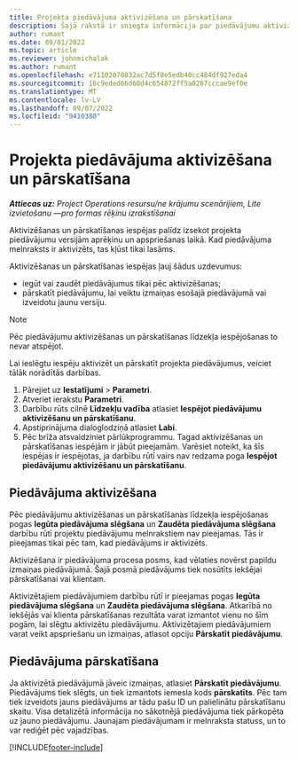 ```yaml
---
title: Projekta piedāvājuma aktivizēšana un pārskatīšana
description: Šajā rakstā ir sniegta informācija par piedāvājumu aktivizēšanu un pārskatīšanu programmā Microsoft Dynamics 365 Project Operations.
author: rumant
ms.date: 09/01/2022
ms.topic: article
ms.reviewer: johnmichalak
ms.author: rumant
ms.openlocfilehash: e71102078832ac7d5f8e5edb40cc484df927eda4
ms.sourcegitcommit: 16c9eded66d60d4c654872ff5a0267cccae9ef0e
ms.translationtype: MT
ms.contentlocale: lv-LV
ms.lasthandoff: 09/07/2022
ms.locfileid: "9410380"
---
```

# <a name="activate-and-revise-a-project-quote"></a>Projekta piedāvājuma aktivizēšana un pārskatīšana

_**Attiecas uz:** Project Operations resursu/ne krājumu scenārijiem, Lite izvietošanu —pro formas rēķinu izrakstīšanai_

Aktivizēšanas un pārskatīšanas iespējas palīdz izsekot projekta piedāvājumu versijām aprēķinu un apspriešanas laikā. Kad piedāvājuma melnraksts ir aktivizēts, tas kļūst tikai lasāms.

Aktivizēšanas un pārskatīšanas iespējas ļauj šādus uzdevumus:

- iegūt vai zaudēt piedāvājumus tikai pēc aktivizēšanas;
- pārskatīt piedāvājumu, lai veiktu izmaiņas esošajā piedāvājumā vai izveidotu jaunu versiju.

> [!NOTE]
> Pēc piedāvājumu aktivizēšanas un pārskatīšanas līdzekļa iespējošanas to nevar atspējot.

Lai ieslēgtu iespēju aktivizēt un pārskatīt projekta piedāvājumus, veiciet tālāk norādītās darbības.

1. Pārejiet uz **Iestatījumi** \> **Parametri**.
1. Atveriet ierakstu **Parametri**.
1. Darbību rūts cilnē **Līdzekļu vadība** atlasiet **Iespējot piedāvājumu aktivizēšanu un pārskatīšanu**.
1. Apstiprinājuma dialoglodziņā atlasiet **Labi**.
1. Pēc brīža atsvaidziniet pārlūkprogrammu. Tagad aktivizēšanas un pārskatīšanas iespējām ir jābūt pieejamām. Varēsiet noteikt, ka šīs iespējas ir iespējotas, ja darbību rūtī vairs nav redzama poga **Iespējot piedāvājumu aktivizēšanu un pārskatīšanu**.

## <a name="activating-a-quote"></a>Piedāvājuma aktivizēšana

Pēc piedāvājumu aktivizēšanas un pārskatīšanas līdzekļa iespējošanas pogas **Iegūta piedāvājuma slēgšana** un **Zaudēta piedāvājuma slēgšana** darbību rūtī projektu piedāvājumu melnrakstiem nav pieejamas. Tās ir pieejamas tikai pēc tam, kad piedāvājums ir aktivizēts.

Aktivizēšana ir piedāvājuma procesa posms, kad vēlaties novērst papildu izmaiņas piedāvājumā. Šajā posmā piedāvājums tiek nosūtīts iekšējai pārskatīšanai vai klientam.

Aktivizētajiem piedāvājumiem darbību rūtī ir pieejamas pogas **Iegūta piedāvājuma slēgšana** un **Zaudēta piedāvājuma slēgšana**. Atkarībā no iekšējās vai klienta pārskatīšanas rezultāta varat izmantot vienu no šīm pogām, lai slēgtu aktivizētu piedāvājumu. Aktivizētajiem piedāvājumiem varat veikt apspriešanu un izmaiņas, atlasot opciju **Pārskatīt piedāvājumu**.

## <a name="revising-a-quote"></a>Piedāvājuma pārskatīšana

Ja aktivizētā piedāvājumā jāveic izmaiņas, atlasiet **Pārskatīt piedāvājumu**. Piedāvājums tiek slēgts, un tiek izmantots iemesla kods **pārskatīts**. Pēc tam tiek izveidots jauns piedāvājums ar tādu pašu ID un palielinātu pārskatīšanu skaitu. Visa detalizētā informācija no sākotnējā piedāvājuma tiek pārkopēta uz jauno piedāvājumu. Jaunajam piedāvājumam ir melnraksta statuss, un to var rediģēt pēc vajadzības.

[!INCLUDE[footer-include](../includes/footer-banner.md)]
